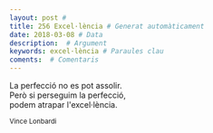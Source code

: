 ```yaml
---
layout: post #
title: 256 Excel·lència # Generat automàticament
date: 2018-03-08 # Data
description:  # Argument
keywords: excel·lència # Paraules clau
coments:  # Comentaris
---
```


La perfecció no es pot assolir. <br />
Però si perseguim la perfecció, <br />
podem atrapar l'excel·lència. <br />

<small>Vince Lonbardi</small>
